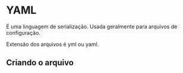 # YAML

É uma linguagem de serialização. Usada geralmente para arquivos de configuração.

Extensão dos arquivos é yml ou yaml.

## Criando o arquivo



